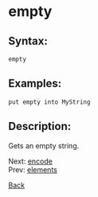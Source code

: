 # empty

## Syntax:
`empty`

## Examples:
`put empty into MyString`

## Description:
Gets an empty string.

Next: [encode](encode.md)  
Prev: [elements](elements.md)

[Back](../../README.md)
